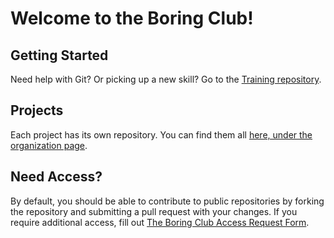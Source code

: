 # Welcome to the Boring Club!

## Getting Started
Need help with Git? Or picking up a new skill? Go to the [Training repository](https://github.com/TBC-Projects/Training).

## Projects
Each project has its own repository. You can find them all [here, under the organization page](https://github.com/orgs/TBC-Projects/repositories).

## Need Access?
By default, you should be able to contribute to public repositories by forking the repository and submitting a pull request with your changes.
If you require additional access, fill out [The Boring Club Access Request Form](https://forms.gle/t4e4RpEevmqCGKiVA).
